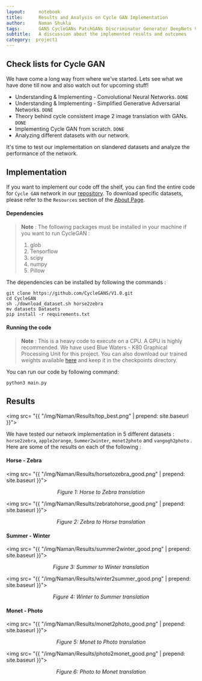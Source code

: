 ```yaml
---
layout:     notebook
title:      Results and Analysis on Cycle GAN Implementation
author:     Naman Shukla
tags:       GANS CycleGANs PatchGANs Discriminator Generator DeepNets Vision
subtitle:   A discussion about the implemented results and outcomes
category:  project1
---
```


## Check lists for Cycle GAN

We have come a long way from where we've started. Lets see what we have done till now and also watch out for upcoming stuff!

- Understanding & Implementing - Convolutional Neural Networks. `DONE`
- Understanding & Implementing - Simplified Generative Adversarial Networks. `DONE`
- Theory behind cycle consistent image 2 image translation with GANs. `DONE`
- Implementing Cycle GAN from scratch. `DONE`
- Analyzing different datasets with our network. 

It's time to test our implementation on slandered datasets and analyze the performance of the network. 



## Implementation

If you want to implement our code off the shelf, you can find the entire code for `Cycle GAN` network in our [repository](https://github.com/CycleGANS/V1.0/tree/master/CycleGAN). To download specific datasets, please refer to the `Resources` section of the [About Page](https://cyclegans.github.io/about/). 

#### Dependencies

> **Note** : The following packages must be installed in your machine if you want to run CycleGAN : 
>
> 1. glob
> 2. Tensorflow
> 3. scipy
> 4. numpy
> 5. Pillow

The dependencies can be installed by following the commands :

```
git clone https://github.com/CycleGANS/V1.0.git
cd CycleGAN
sh ./download_dataset.sh horse2zebra
mv datasets Datasets
pip install -r requirements.txt
```



#### Running the code

> **Note** : This is a heavy code to execute on a CPU. A GPU is highly recommended. We have used Blue Waters - K80 Graphical Processing Unit for this project.  You can also download our trained weights available [here](https://uofi.box.com/s/w3o6gnic0uxrrxgo3ugz2f2vq2dj0gev) and keep it in the checkpoints directory. 

You can run our code by following command:

```
python3 main.py
```



## Results

<img src= "{{ "/img/Naman/Results/top_best.png" | prepend: site.baseurl }}">

We have tested our network implementation in 5 different datasets : `horse2zebra`, `apple2orange`, `Summer2winter`, `monet2photo` and `vangogh2photo` . Here are some of the results on each of the following :



#### Horse - Zebra

<img src= "{{ "/img/Naman/Results/horsetozebra_good.png" | prepend: site.baseurl }}">

<center><em>Figure 1: Horse to Zebra translation</em></center>

<img src= "{{ "/img/Naman/Results/zebratohorse_good.png" | prepend: site.baseurl }}">

<center><em>Figure 2: Zebra to Horse translation</em></center>



#### Summer - Winter

<img src= "{{ "/img/Naman/Results/summer2winter_good.png" | prepend: site.baseurl }}">

<center><em>Figure 3: Summer to Winter translation</em></center>

<img src= "{{ "/img/Naman/Results/winter2summer_good.png" | prepend: site.baseurl }}">

<center><em>Figure 4: Winter to Summer translation</em></center>



#### Monet - Photo

<img src= "{{ "/img/Naman/Results/monet2photo_good.png" | prepend: site.baseurl }}">

<center><em>Figure 5: Monet to Photo translation</em></center>

<img src= "{{ "/img/Naman/Results/photo2monet_good.png" | prepend: site.baseurl }}">

<center><em>Figure 6: Photo to Monet translation</em></center>